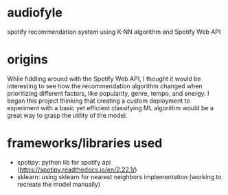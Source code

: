 # audiofyle
spotify recommendation system using K-NN algorithm and Spotify Web API

# origins
While fiddling around with the Spotify Web API, I thought it would be interesting to see how the recommendation algorithm changed when prioritizing different factors, like popularity, genre, tempo, and energy. I began this project thinking that creating a custom deployment to experiment with a basic yet efficient classifying ML algorithm would be a great way to grasp the utility of the model. 

# frameworks/libraries used
- spotipy: python lib for spotify api (https://spotipy.readthedocs.io/en/2.22.1/)
- sklearn: using sklearn for nearest neighbors implementation (working to recreate the model manually)
